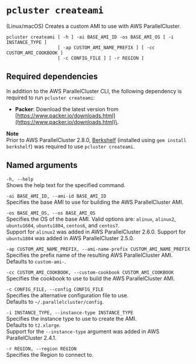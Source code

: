 # `pcluster createami`<a name="pcluster.createami"></a>

\(Linux/macOS\) Creates a custom AMI to use with AWS ParallelCluster\.

```
pcluster createami [ -h ] -ai BASE_AMI_ID -os BASE_AMI_OS [ -i INSTANCE_TYPE ]
                   [ -ap CUSTOM_AMI_NAME_PREFIX ] [ -cc CUSTOM_AMI_COOKBOOK ]
                   [ -c CONFIG_FILE ] [ -r REGION ]
```

## Required dependencies<a name="pcluster.createami.required-dependencies"></a>

In addition to the AWS ParallelCluster CLI, the following dependency is required to run `pcluster createami`:
+ **Packer**: Download the latest version from [https://www.packer.io/downloads.html](https://www.packer.io/downloads.html)\.

**Note**  
Prior to AWS ParallelCluster 2\.8\.0, [Berkshelf](https://github.com/berkshelf/berkshelf) \(installed using `gem install berkshelf`\) was required to use `pcluster createami`\.

## Named arguments<a name="pcluster.createami.namedarg"></a>

`-h, --help`  
Shows the help text for the specified command\.

`-ai BASE_AMI_ID, --ami-id BASE_AMI_ID`  
Specifies the base AMI to use for building the AWS ParallelCluster AMI\.

`-os BASE_AMI_OS, --os BASE_AMI_OS`  
Specifies the OS of the base AMI\. Valid options are: `alinux`, `alinux2`, `ubuntu1604`, `ubuntu1804`, `centos6`, and `centos7`\.  
Support for `alinux2` was added in AWS ParallelCluster 2\.6\.0\. Support for `ubuntu1804` was added in AWS ParallelCluster 2\.5\.0\.

`-ap CUSTOM_AMI_NAME_PREFIX, --ami-name-prefix CUSTOM_AMI_NAME_PREFIX`  
Specifies the prefix name of the resulting AWS ParallelCluster AMI\.  
Defaults to `custom-ami-`\.

`-cc CUSTOM_AMI_COOKBOOK, --custom-cookbook CUSTOM_AMI_COOKBOOK`  
Specifies the cookbook to use to build the AWS ParallelCluster AMI\.

`-c CONFIG_FILE, --config CONFIG_FILE`  
Specifies the alternative configuration file to use\.  
Defaults to `~/.parallelcluster/config`\.

`-i INSTANCE_TYPE, --instance-type INSTANCE_TYPE`  
Specifies the instance type to use to create the AMI\.  
Defaults to `t2.xlarge`\.  
Support for the `--instance-type` argument was added in AWS ParallelCluster 2\.4\.1\.

`-r REGION, --region REGION`  
Specifies the Region to connect to\.
